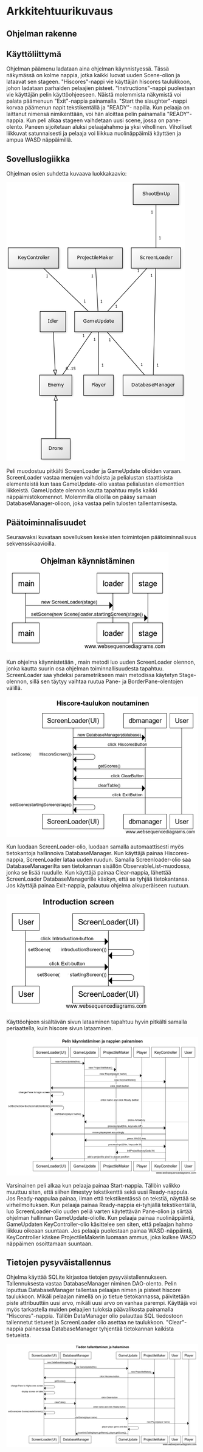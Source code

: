 # Arkkitehtuurikuvaus
## Ohjelman rakenne

## Käyttöliittymä

Ohjelman päämenu ladataan aina ohjelman käynnistyessä. Tässä näkymässä on kolme nappia, jotka kaikki luovat uuden 
Scene-olion ja lataavat sen stageen. "Hiscores"-nappi vie käyttäjän hiscores taulukkoon, johon ladataan parhaiden pelaajien pisteet. "Instructions"-nappi puolestaan vie käyttäjän pelin käyttöohjeeseen. Näistä molemmista näkymistä voi palata päämenuun "Exit"-nappia painamalla. "Start the slaughter"-nappi korvaa päämenun napit tekstikentällä ja "READY"- napilla. Kun pelaaja on laittanut nimensä nimikenttään, voi hän aloittaa pelin painamalla "READY"-nappia. Kun peli alkaa stageen vaihdetaan uusi scene, jossa on pane-olento. Paneen sijoitetaan aluksi pelaajahahmo ja yksi vihollinen. Viholliset liikkuvat satunnaisesti ja pelaaja voi liikkua nuolinäppäimiä käyttäen ja ampua WASD näppäimillä.

## Sovelluslogiikka

Ohjelman osien suhdetta kuvaava luokkakaavio:

![luokkakaavio](https://github.com/jupste/otm-harjoitustyo/blob/master/dokumentointi/luokkakaavio.png)

Peli muodostuu pitkälti ScreenLoader ja GameUpdate olioiden varaan. ScreenLoader vastaa menujen vaihdoista ja pelialustan staattisista elementeistä kun taas GameUpdate-olio vastaa pelialustan elementtien liikkeistä. GameUpdate olennon kautta tapahtuu myös kaikki näppäimistökomennot. Molemmilla olioilla on pääsy samaan DatabaseManager-olioon, joka vastaa pelin tulosten tallentamisesta. 
## Päätoiminnalisuudet

Seuraavaksi kuvataan sovelluksen keskeisten toimintojen päätoiminnalisuus sekvenssikaavioilla.

![kaynnistys](https://github.com/jupste/otm-harjoitustyo/blob/master/dokumentointi/kaynnistys.png)

Kun ohjelma käynnistetään , main metodi luo uuden ScreenLoader olennon, jonka kautta suurin osa ohjelman toiminnallisuudesta tapahtuu. ScreenLoader saa yhdeksi parametrikseen main metodissa käytetyn Stage- olennon, sillä sen täytyy vaihtaa ruutua Pane- ja BorderPane-olentojen välillä.

![hiscore](https://github.com/jupste/otm-harjoitustyo/blob/master/dokumentointi/hiscore.png)

Kun luodaan ScreenLoader-olio, luodaan samalla automaattisesti myös tietokantoja hallinnoiva DatabaseManager. Kun käyttäjä painaa Hiscores-nappia, ScreenLoader lataa uuden ruudun. Samalla Screenloader-olio saa DatabaseManagerilta sen tietokannan sisällön ObservableList-muodossa, jonka se lisää ruudulle. 
Kun käyttäjä painaa Clear-nappia, lähettää ScreenLoader DatabaseManagerille käskyn, että se tyhjää tietokantansa. 
Jos käyttäjä painaa Exit-nappia, palautuu ohjelma alkuperäiseen ruutuun. 

![introduction](https://github.com/jupste/otm-harjoitustyo/blob/master/dokumentointi/ohjeet.png)

Käyttöohjeen sisältävän sivun lataaminen tapahtuu hyvin pitkälti samalla periaattella, kuin hiscore sivun lataaminen.

![pelaaminen](https://github.com/jupste/otm-harjoitustyo/blob/master/dokumentointi/pelaaminen.png)

Varsinainen peli alkaa kun pelaaja painaa Start-nappia. Tällöin valikko muuttuu siten, että siihen ilmestyy tekstikenttä sekä uusi Ready-nappula. Jos Ready-nappulaa painaa, ilman että tekstikentässä on tekstiä, näyttää se virheilmoituksen. Kun pelaaja painaa Ready-nappia ei-tyhjällä tekstikentällä, luo ScreenLoader-olio uuden peliä varten käytettävän Pane-olion ja siirtää ohjelman hallinnan GameUpdate-oliolle. Kun pelaaja painaa nuolinäppäintä, GameUpdaten KeyController-olio käsittelee sen siten, että pelaajan hahmo liikkuu oikeaan suuntaan. Jos pelaaja puolestaan painaa WASD-näppäintä, KeyController käskee ProjectileMakerin luomaan ammus, joka kulkee WASD näppäimen osoittamaan suuntaan.

## Tietojen pysyväistallennus

Ohjelma käyttää SQLite kirjastoa tietojen pysyväistallennukseen. Tallennuksesta vastaa DatabaseManager niminen DAO-olento. Pelin loputtua DatabaseManager tallentaa pelaajan nimen ja pisteet hiscore taulukkoon. Mikäli pelaajan nimellä on jo tietue tietokannassa, päivitetään piste attribuuttiin uusi arvo, mikäli uusi arvo on vanhaa parempi. Käyttäjä voi myös tarkastella muiden pelaajien tuloksia päävalikosta painamalla "Hiscores"-nappia. Tällöin DataManager olio palauttaa SQL tiedostoon tallennetut tietueet ja ScreenLoader olio asettaa ne taulukkoon. "Clear"-nappia painaessa DatabaseManager tyhjentää tietokannan kaikista tietueista. 

![tallentaminen](https://github.com/jupste/otm-harjoitustyo/blob/master/dokumentointi/tallentaminen.png)